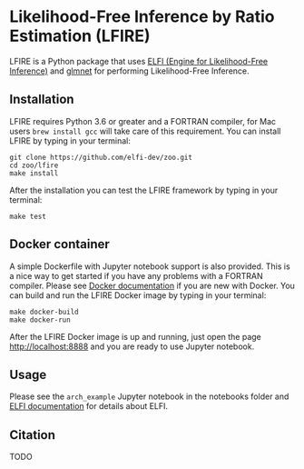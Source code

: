 # Likelihood-Free Inference by Ratio Estimation (LFIRE)
LFIRE is a Python package that uses [ELFI (Engine for Likelihood-Free Inference)](https://github.com/elfi-dev/elfi) and [glmnet](https://github.com/civisanalytics/python-glmnet) for performing Likelihood-Free Inference.

## Installation
LFIRE requires Python 3.6 or greater and a FORTRAN compiler, for Mac users `brew install gcc` will take care of this requirement. You can install LFIRE by typing in your terminal:
```
git clone https://github.com/elfi-dev/zoo.git
cd zoo/lfire
make install
```
After the installation you can test the LFIRE framework by typing in your terminal:
```
make test
```

## Docker container
A simple Dockerfile with Jupyter notebook support is also provided. This is a nice way to get started if you have any problems with a FORTRAN compiler. Please see [Docker documentation](https://docs.docker.com/) if you are new with Docker. You can build and run the LFIRE Docker image by typing in your terminal:
```
make docker-build
make docker-run
```
After the LFIRE Docker image is up and running, just open the page <http://localhost:8888> and you are ready to use Jupyter notebook.

## Usage
Please see the `arch_example` Jupyter notebook in the notebooks folder and [ELFI documentation](https://elfi.readthedocs.io/en/latest/) for details about ELFI.

## Citation
TODO

